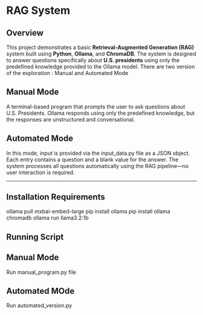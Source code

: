 # RAG System 

## Overview

This project demonstrates a basic **Retrieval-Augmented Generation (RAG)** system built using **Python**, **Ollama**, and **ChromaDB**. The system is designed to answer questions specifically about **U.S. presidents** using only the predefined knowledge provided to the Ollama model. There are two version of the exploration : Manual and Automated Mode

## Manual Mode

A terminal-based program that prompts the user to ask questions about U.S. Presidents. Ollama responds using only the predefined knowledge, but the responses are unstructured and conversational.



## Automated Mode

In this mode, input is provided via the input_data.py file as a JSON object. Each entry contains a question and a blank value for the answer. The system processes all questions automatically using the RAG pipeline—no user interaction is required.

---

## Installation Requirements

ollama pull mxbai-embed-large
pip install ollama
pip install ollama chromadb
ollama run llama3.2:1b

## Running Script

## Manual Mode

Run manual_program.py file 

## Automated MOde
Run automated_version.py

